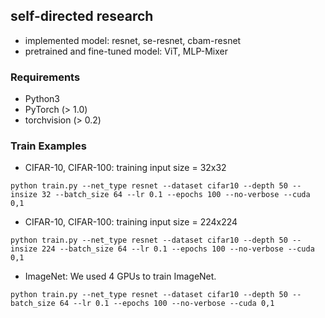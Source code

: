 ## self-directed research
- implemented model: resnet, se-resnet, cbam-resnet
- pretrained and fine-tuned model: ViT, MLP-Mixer

### Requirements
- Python3
- PyTorch (> 1.0)
- torchvision (> 0.2)

### Train Examples
- CIFAR-10, CIFAR-100: training input size = 32x32
```
python train.py --net_type resnet --dataset cifar10 --depth 50 --insize 32 --batch_size 64 --lr 0.1 --epochs 100 --no-verbose --cuda 0,1
```

- CIFAR-10, CIFAR-100: training input size = 224x224
```
python train.py --net_type resnet --dataset cifar10 --depth 50 --insize 224 --batch_size 64 --lr 0.1 --epochs 100 --no-verbose --cuda 0,1
```

- ImageNet: We used 4 GPUs to train ImageNet. 
```
python train.py --net_type resnet --dataset cifar10 --depth 50 --batch_size 64 --lr 0.1 --epochs 100 --no-verbose --cuda 0,1
```